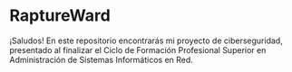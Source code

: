 # RaptureWard
¡Saludos! En este repositorio encontrarás mi proyecto de ciberseguridad, presentado al finalizar el Ciclo de Formación Profesional Superior en Administración de Sistemas Informáticos en Red.
